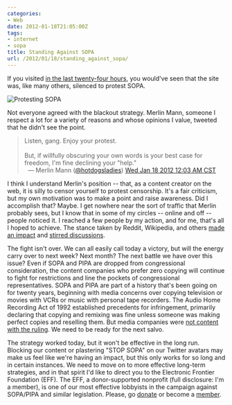 ```yaml
---
categories:
- Web
date: 2012-01-18T21:05:00Z
tags:
- internet
- sopa
title: Standing Against SOPA
url: /2012/01/18/standing_against_sopa/
---
```


If you visited [in the last twenty-four hours](http://jasonheppler.org/sopa.html), you would've seen that the site was, like many others, silenced to protest SOPA.

![Protesting SOPA](http://jasonheppler.org/images/jh_sopa.png "Jason Heppler protest of SOPA")

Not everyone agreed with the blackout strategy. Merlin Mann, someone I respect a lot for a variety of reasons and whose opinions I value, tweeted that he didn't see the point.

<div class="bbpBox" id="t159516314640191489"><blockquote><span class="twContent">Listen, gang. Enjoy your protest.<br /><br />But, if willfully obscuring your own words is your best case for freedom, I'm fine declining your "help."</span><span class="twMeta"><br /><span class="twDecoration">&nbsp;&nbsp;&mdash; </span><span class="twRealName">Merlin Mann</span><span class="twDecoration"> (</span><a href="http://twitter.com/hotdogsladies"><span class="twScreenName">@hotdogsladies</span></a><span class="twDecoration">) </span><a href="https://twitter.com/hotdogsladies/status/159516314640191489"><span class="twTimeStamp">Wed Jan 18 2012 12:03 AM CST</span></a><span class="twDecoration"></span></span></blockquote></div>

I think I understand Merlin's position -- that, as a content creator on the web, it is silly to censor yourself to protest censorship. It's a fair criticism, but my own motivation was to make a point and raise awareness. Did I accomplish that? Maybe. I get nowhere near the sort of traffic that Merlin probably sees, but I know that in some of my circles -- online and off -- people noticed it. I reached a few people by my action, and for me, that's all I hoped to achieve. The stance taken by Reddit, Wikipedia, and others [made an impact](http://arstechnica.com/tech-policy/news/2012/01/pipa-support-collapses-with-13-new-opponents-in-senate.ars) and [stirred discussions](https://twitter.com/#!/search/%23stopsopa). 

The fight isn't over. We can all easily call today a victory, but will the energy carry over to next week? Next month? The next battle we have over this issue? Even if SOPA and PIPA are dropped from congressional consideration, the content companies who prefer zero copying will continue to fight for restrictions and line the pockets of congressional representatives. SOPA and PIPA are part of a history that's been going on for twenty years, beginning with media concerns over copying television or movies with VCRs or music with personal tape recorders. The Audio Home Recording Act of 1992 established precedents for infringement, primarily declaring that copying and remixing was fine unless someone was making perfect copies and reselling them. But media companies were [not content with the ruling](https://www.ted.com/talks/defend_our_freedom_to_share_or_why_sopa_is_a_bad_idea.html). We need to be ready for the next salvo.

The strategy worked today, but it won't be effective in the long run. Blocking our content or plastering "STOP SOPA" on our Twitter avatars may make us feel like we're having an impact, but this only works for so long and in certain instances. We need to move on to more effective long-term strategies, and in that spirit I'd like to direct you to the Electronic Frontier Foundation (EFF). The EFF, a donor-supported nonprofit (full disclosure: I'm a member), is one of our most effective lobbyists in the campaign against SOPA/PIPA and similar legislation. Please, go [donate](https://supporters.eff.org/donate) or become a [member](https://supporters.eff.org/join).
